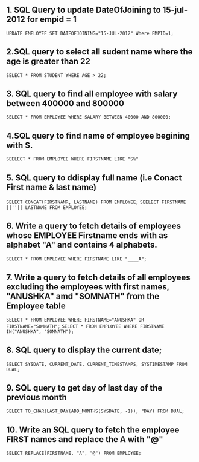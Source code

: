 ## 1. SQL Query to update DateOfJoining to 15-jul-2012 for empid = 1
`UPDATE EMPLOYEE SET DATEOFJOINING="15-JUL-2012" Where EMPID=1;`

## 2.SQL query to select all sudent name where the age is greater than 22
`SELECT * FROM STUDENT WHERE AGE > 22;`

## 3. SQL query to find all employee with salary between 400000 and 800000
`SELECT * FROM EMPLOYEE WHERE SALARY BETWEEN 40000 AND 800000;`

## 4.SQL query to find name of employee begining with S.
`SEELECT * FROM EMPLOYEE WHERE FIRSTNAME LIKE "S%"`

## 5. SQL query to ddisplay full name (i.e Conact First name & last name)
`SELECT CONCAT(FIRSTNAMR, LASTNAME) FROM EMPLOYEE;`
`SEELECT FIRSTNAME ||''|| LASTNAME FROM EMPLOYEE;`

## 6. Write a query to fetch details of employees whose EMPLOYEE Firstname ends with as alphabet "A" and contains 4 alphabets.
`SELECT * FROM EMPLOYEE WHERE FIRSTNAME LIKE "____A";`

## 7. Write a query to fetch details of all employees excluding the employees with first names, "ANUSHKA" amd "SOMNATH" from the Employee table
`SELECT * FROM EMPLOYEE WHERE FIRSTNAME="ANUSHKA" OR FIRSTNAME="SOMNATH";`
`SELECT * FROM EMPLOYEE WHERE FIRSTNAME IN("ANUSHKA", "SOMNATH");`

## 8. SQL query to display the current date;
`SELECT SYSDATE, CURRENT_DATE, CURRENT_TIMESTAMPS, SYSTIMESTAMP FROM DUAL;`

## 9. SQL query to get day of last day of the previous month
`SELECT TO_CHAR(LAST_DAY(ADD_MONTHS(SYSDATE, -1)), "DAY) FROM DUAL;`

## 10. Write an SQL query to fetch the employee FIRST names and replace the A with "@"
`SELECT REPLACE(FIRSTNAME, "A", "@") FROM EMPLOYEE;`

